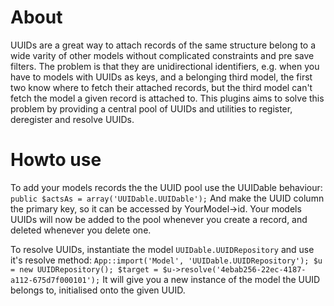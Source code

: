 # About #

UUIDs are a great way to attach records of the same structure belong to a wide varity of other models without complicated constraints and pre save filters.
The problem is that they are unidirectional identifiers, e.g. when you have to models with UUIDs as keys, and a belonging third model, the first two know where to fetch their attached records, but the third model can't fetch the model a given record is attached to.
This plugins aims to solve this problem by providing a central pool of UUIDs and utilities to register, deregister and resolve UUIDs.

# Howto use #

To add your models records the the UUID pool use the UUIDable behaviour:
``public $actsAs = array('UUIDable.UUIDable');``
And make the UUID column the primary key, so it can be accessed by YourModel->id.
Your models UUIDs will now be added to the pool whenever you create a record, and deleted whenever you delete one.

To resolve UUIDs, instantiate the model `UUIDable.UUIDRepository` and use it's resolve method:
``App::import('Model', 'UUIDable.UUIDRepository');
$u = new UUIDRepository();
$target = $u->resolve('4ebab256-22ec-4187-a112-675d7f000101');``
It will give you a new instance of the model the UUID belongs to, initialised onto the given UUID.
